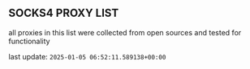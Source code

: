 ## SOCKS4 PROXY LIST

all proxies in this list were collected from open sources and tested for functionality

last update: `2025-01-05 06:52:11.589138+00:00`